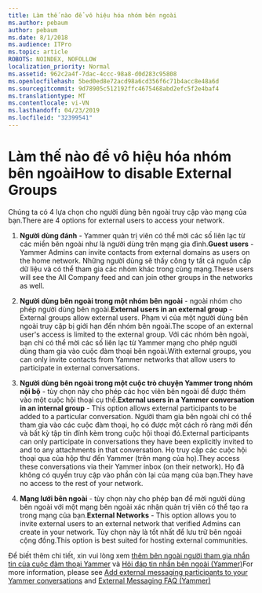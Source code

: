 ```yaml
---
title: Làm thế nào để vô hiệu hóa nhóm bên ngoài
ms.author: pebaum
author: pebaum
ms.date: 8/1/2018
ms.audience: ITPro
ms.topic: article
ROBOTS: NOINDEX, NOFOLLOW
localization_priority: Normal
ms.assetid: 962c2a4f-7dac-4ccc-98a8-d0d283c95808
ms.openlocfilehash: 5bed0ed8e72acd98a6cd356f6c71b4acc8e48a6d
ms.sourcegitcommit: 9d78905c512192ffc4675468abd2efc5f2e4baf4
ms.translationtype: MT
ms.contentlocale: vi-VN
ms.lasthandoff: 04/23/2019
ms.locfileid: "32399541"
---
```

# <a name="how-to-disable-external-groups"></a><span data-ttu-id="30181-102">Làm thế nào để vô hiệu hóa nhóm bên ngoài</span><span class="sxs-lookup"><span data-stu-id="30181-102">How to disable External Groups</span></span>

<span data-ttu-id="30181-103">Chúng ta có 4 lựa chọn cho người dùng bên ngoài truy cập vào mạng của bạn.</span><span class="sxs-lookup"><span data-stu-id="30181-103">There are 4 options for external users to access your network.</span></span>
  
1. <span data-ttu-id="30181-104">**Người dùng đánh** - Yammer quản trị viên có thể mời các số liên lạc từ các miền bên ngoài như là người dùng trên mạng gia đình.</span><span class="sxs-lookup"><span data-stu-id="30181-104">**Guest users** - Yammer Admins can invite contacts from external domains as users on the home network.</span></span> <span data-ttu-id="30181-105">Những người dùng sẽ thấy công ty tất cả nguồn cấp dữ liệu và có thể tham gia các nhóm khác trong cùng mạng.</span><span class="sxs-lookup"><span data-stu-id="30181-105">These users will see the All Company feed and can join other groups in the networks as well.</span></span> 
    
2. <span data-ttu-id="30181-106">**Người dùng bên ngoài trong một nhóm bên ngoài** - ngoài nhóm cho phép người dùng bên ngoài.</span><span class="sxs-lookup"><span data-stu-id="30181-106">**External users in an external group** - External groups allow external users.</span></span> <span data-ttu-id="30181-107">Phạm vi của một người dùng bên ngoài truy cập bị giới hạn đến nhóm bên ngoài.</span><span class="sxs-lookup"><span data-stu-id="30181-107">The scope of an external user's access is limited to the external group.</span></span> <span data-ttu-id="30181-108">Với các nhóm bên ngoài, bạn chỉ có thể mời các số liên lạc từ Yammer mạng cho phép người dùng tham gia vào cuộc đàm thoại bên ngoài.</span><span class="sxs-lookup"><span data-stu-id="30181-108">With external groups, you can only invite contacts from Yammer networks that allow users to participate in external conversations.</span></span> 
    
3. <span data-ttu-id="30181-109">**Người dùng bên ngoài trong một cuộc trò chuyện Yammer trong nhóm nội bộ** - tùy chọn này cho phép các học viên bên ngoài để được thêm vào một cuộc hội thoại cụ thể.</span><span class="sxs-lookup"><span data-stu-id="30181-109">**External users in a Yammer conversation in an internal group** - This option allows external participants to be added to a particular conversation.</span></span> <span data-ttu-id="30181-110">Người tham gia bên ngoài chỉ có thể tham gia vào các cuộc đàm thoại, họ có được một cách rõ ràng mời đến và bất kỳ tập tin đính kèm trong cuộc hội thoại đó.</span><span class="sxs-lookup"><span data-stu-id="30181-110">External participants can only participate in conversations they have been explicitly invited to and to any attachments in that conversation.</span></span> <span data-ttu-id="30181-111">Họ truy cập các cuộc hội thoại qua của hộp thư đến Yammer (trên mạng của họ).</span><span class="sxs-lookup"><span data-stu-id="30181-111">They access these conversations via their Yammer inbox (on their network).</span></span> <span data-ttu-id="30181-112">Họ đã không có quyền truy cập vào phần còn lại của mạng của bạn.</span><span class="sxs-lookup"><span data-stu-id="30181-112">They have no access to the rest of your network.</span></span> 
    
4. <span data-ttu-id="30181-113">**Mạng lưới bên ngoài** - tùy chọn này cho phép bạn để mời người dùng bên ngoài với một mạng bên ngoài xác nhận quản trị viên có thể tạo ra trong mạng của bạn.</span><span class="sxs-lookup"><span data-stu-id="30181-113">**External Networks** - This option allows you to invite external users to an external network that verified Admins can create in your network.</span></span> <span data-ttu-id="30181-114">Tùy chọn này là tốt nhất để lưu trữ bên ngoài cộng đồng.</span><span class="sxs-lookup"><span data-stu-id="30181-114">This option is best suited for hosting external communities.</span></span> 
    
<span data-ttu-id="30181-115">Để biết thêm chi tiết, xin vui lòng xem [thêm bên ngoài người tham gia nhắn tin của cuộc đàm thoại Yammer](https://support.office.com/article/add-external-messaging-participants-to-your-yammer-conversations-423653bb-86b2-4eac-9d7e-dca121f7c16c?ui=en-US&amp;rs=en-US&amp;ad=US) và [Hỏi đáp tin nhắn bên ngoài (Yammer)](https://support.office.com/article/External-messaging-FAQ-Yammer-35b59d6c-bb1c-4541-bf19-9f67d2f2b199)</span><span class="sxs-lookup"><span data-stu-id="30181-115">For more information, please see [Add external messaging participants to your Yammer conversations](https://support.office.com/article/add-external-messaging-participants-to-your-yammer-conversations-423653bb-86b2-4eac-9d7e-dca121f7c16c?ui=en-US&amp;rs=en-US&amp;ad=US) and [External Messaging FAQ (Yammer)](https://support.office.com/article/External-messaging-FAQ-Yammer-35b59d6c-bb1c-4541-bf19-9f67d2f2b199)</span></span>
  

